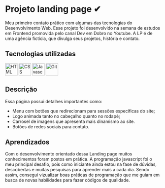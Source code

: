 # Projeto landing page ✔
Meu primeiro contato prático com algumas das tecnologias do Desenvolvimento Web. Esse projeto foi desenvolvido na semana de estudos em Frontend promovida pelo canal Dev em Dobro no Youtube. A LP é de uma agência fictícia, que divulga seus projetos, história e contato.

## Tecnologias utilizadas
<div style="display: inline_block">
  <img src="https://cdn.jsdelivr.net/gh/devicons/devicon/icons/html5/html5-plain-wordmark.svg" title="HTML" width="40" height="40"/> 
  <img src="https://cdn.jsdelivr.net/gh/devicons/devicon/icons/css3/css3-plain-wordmark.svg" title="CSS" width="40" height="40"/>
  <img src="https://cdn.jsdelivr.net/gh/devicons/devicon/icons/javascript/javascript-original.svg" title="Javascript" width="40" height="40"/> 
  <img src="https://cdn.jsdelivr.net/gh/devicons/devicon/icons/git/git-original.svg" title="Git" width="40" height="40"/>
</div>

## Descrição
Essa página possui detalhes importantes como:
- Menu com botões que redirecionam para sessões específicas do site;
- Logo animada tanto no cabeçalho quanto no rodapé;
- Carrosel de imagens que apresenta mais dinamismo ao site.
- Botões de redes sociais para contato.

## Aprendizados
Com o desenvolvimento orientado dessa Landing page muitos conhecimentos foram postos em prática. A programação javascript foi o meu principal desafio,
pois como iniciante ainda estou na fase de dúvidas, descobertas e muitas pesquisas para aprender mais a cada dia. Sendo assim, consegui vizualizar boas práticas de 
programação que me guiam em busca de novas habilidades para fazer códigos de qualidade.









